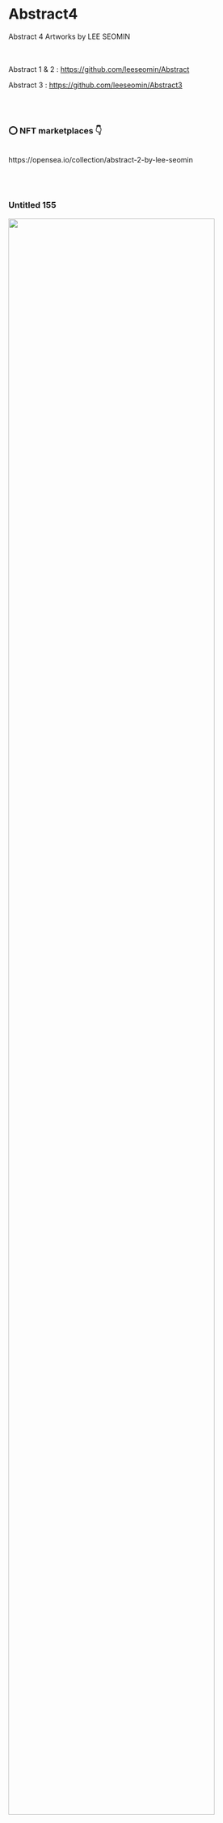 # Abstract4
Abstract 4 Artworks by LEE SEOMIN

  <br/><br/>
Abstract 1 & 2 : https://github.com/leeseomin/Abstract

Abstract 3     : https://github.com/leeseomin/Abstract3 


 <br/><br/>
 
 ### :o: NFT marketplaces  :point_down:


 <br/>
https://opensea.io/collection/abstract-2-by-lee-seomin

 <br/><br/>
 
 
 ### Untitled 155

 <img src="https://github.com/leeseomin/Abstract4/blob/main/art/Untitled155.png" width="90%">    
 
 <br/><br/>
 
### Untitled 157

 <img src="https://github.com/leeseomin/Abstract4/blob/main/art/Untitled157.png" width="90%">    
 
 <br/><br/>
 
 
 
 
 ### Author and Creator
 
 LEE SEOMIN
 
 https://linktr.ee/techne_0_1
   <br/> 
 https://github.com/leeseomin 
  <br/> 
 https://twitter.com/Techne_0_1
 <br/><br/>
 
